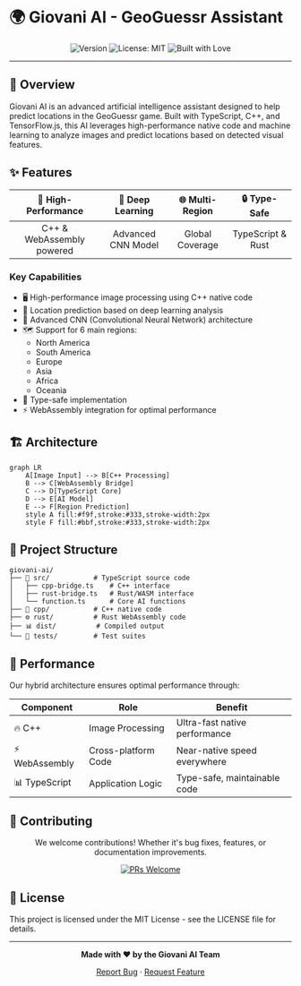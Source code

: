 # 🌍 Giovani AI - GeoGuessr Assistant

<div align="center">

![Version](https://img.shields.io/badge/version-1.0.0-blue.svg?cacheSeconds=2592000)
![License: MIT](https://img.shields.io/badge/License-MIT-yellow.svg)
![Built with Love](https://img.shields.io/badge/Built%20with-❤️-red.svg)

</div>

---

## 🎯 Overview

Giovani AI is an advanced artificial intelligence assistant designed to help predict locations in the GeoGuessr game. Built with TypeScript, C++, and TensorFlow.js, this AI leverages high-performance native code and machine learning to analyze images and predict locations based on detected visual features.

## ✨ Features

<div align="center">

🚀 **High-Performance** | 🧠 **Deep Learning** | 🌐 **Multi-Region** | 🔒 **Type-Safe**
:---: | :---: | :---: | :---:
C++ & WebAssembly powered | Advanced CNN Model | Global Coverage | TypeScript & Rust

</div>

### Key Capabilities
- 🖥️ High-performance image processing using C++ native code
- 🤖 Location prediction based on deep learning analysis
- 🧮 Advanced CNN (Convolutional Neural Network) architecture
- 🗺️ Support for 6 main regions:
  - North America
  - South America
  - Europe
  - Asia
  - Africa
  - Oceania
- 📝 Type-safe implementation
- ⚡ WebAssembly integration for optimal performance

## 🏗️ Architecture

```mermaid
graph LR
    A[Image Input] --> B[C++ Processing]
    B --> C[WebAssembly Bridge]
    C --> D[TypeScript Core]
    D --> E[AI Model]
    E --> F[Region Prediction]
    style A fill:#f9f,stroke:#333,stroke-width:2px
    style F fill:#bbf,stroke:#333,stroke-width:2px
```

## 📂 Project Structure

```
giovani-ai/
├── 📱 src/           # TypeScript source code
│   ├── cpp-bridge.ts    # C++ interface
│   ├── rust-bridge.ts   # Rust/WASM interface
│   └── function.ts      # Core AI functions
├── 🔧 cpp/           # C++ native code
├── ⚙️ rust/          # Rust WebAssembly code
├── 📊 dist/          # Compiled output
└── 🧪 tests/         # Test suites
```

## 🚀 Performance

Our hybrid architecture ensures optimal performance through:

| Component | Role | Benefit |
|-----------|------|---------|
| 🔥 C++ | Image Processing | Ultra-fast native performance |
| ⚡ WebAssembly | Cross-platform Code | Near-native speed everywhere |
| 📊 TypeScript | Application Logic | Type-safe, maintainable code |

## 🤝 Contributing

<div align="center">

We welcome contributions! Whether it's bug fixes, features, or documentation improvements.

[![PRs Welcome](https://img.shields.io/badge/PRs-welcome-brightgreen.svg?style=flat-square)](http://makeapullrequest.com)

</div>

## 📄 License

This project is licensed under the MIT License - see the LICENSE file for details.

---

<div align="center">

**Made with ❤️ by the Giovani AI Team**

[Report Bug](https://github.com/southclown/Giovani-AI/issues) · [Request Feature](https://github.com/southclown/Giovani-AI/issues)

</div>
